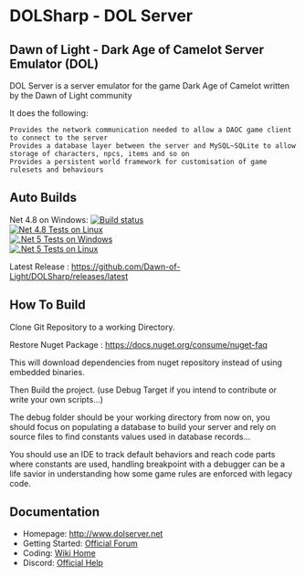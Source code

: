 DOLSharp - DOL Server
========

Dawn of Light - Dark Age of Camelot Server Emulator (DOL)
----

DOL Server is a server emulator for the game Dark Age of Camelot written by the Dawn of Light community

It does the following:

    Provides the network communication needed to allow a DAOC game client to connect to the server
    Provides a database layer between the server and MySQL~SQLite to allow storage of characters, npcs, items and so on
    Provides a persistent world framework for customisation of game rulesets and behaviours

Auto Builds
----

Net 4.8 on Windows: [![Build status](https://ci.appveyor.com/api/projects/status/lwexc16e3h1u2jee?svg=true)](https://ci.appveyor.com/project/dol-leodagan/dolsharp)  
[![Net 4.8 Tests on Linux](https://github.com/Dawn-of-Light/DOLSharp/actions/workflows/test_net48_linux.yml/badge.svg?event=push)](https://github.com/Dawn-of-Light/DOLSharp/actions/workflows/test_net48_linux.yml)  
[![.Net 5 Tests on Windows](https://github.com/Dawn-of-Light/DOLSharp/actions/workflows/test_dotnet5_windows.yml/badge.svg?event=push)](https://github.com/Dawn-of-Light/DOLSharp/actions/workflows/test_dotnet5_windows.yml)  
[![.Net 5 Tests on Linux](https://github.com/Dawn-of-Light/DOLSharp/actions/workflows/test_dotnet5_linux.yml/badge.svg?event=push)](https://github.com/Dawn-of-Light/DOLSharp/actions/workflows/test_dotnet5_linux.yml)  

Latest Release : https://github.com/Dawn-of-Light/DOLSharp/releases/latest

How To Build
----

Clone Git Repository to a working Directory.

Restore Nuget Package : https://docs.nuget.org/consume/nuget-faq

This will download dependencies from nuget repository instead of using embedded binaries.

Then Build the project. (use Debug Target if you intend to contribute or write your own scripts...)

The debug folder should be your working directory from now on, you should focus on populating a database to build your server and rely on source files to find constants values used in database records...

You should use an IDE to track default behaviors and reach code parts where constants are used, handling breakpoint with a debugger can be a life savior in understanding how some game rules are enforced with legacy code.

Documentation
----

 - Homepage: http://www.dolserver.net
 - Getting Started: [Official Forum](http://www.dolserver.net/index.php)
 - Coding: [Wiki Home](https://github.com/Dawn-of-Light/DOLSharp/wiki)
 - Discord: [Official Help](https://discord.gg/CXk6zpgwqp)
